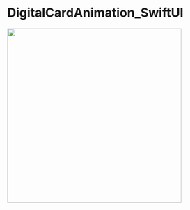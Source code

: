 # DigitalCardAnimation_SwiftUI

<img src="https://github.com/cmadrid19/DigitalCardAnimation_SwiftUI/blob/main/ScreenRecording.gif" width="400px">
